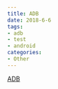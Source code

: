 ```yaml
---
title: ADB
date: 2018-6-6
tags:
- adb
- test
- android
categories:
- Other
---
```


[ADB](https://developer.android.com/studio/command-line/adb)